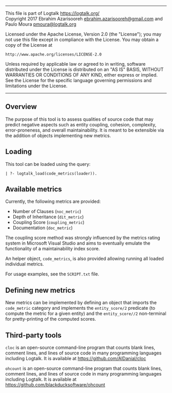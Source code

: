 ________________________________________________________________________

This file is part of Logtalk <https://logtalk.org/>  
Copyright 2017 Ebrahim Azarisooreh <ebrahim.azarisooreh@gmail.com> and  
Paulo Moura <pmoura@logtalk.org>

Licensed under the Apache License, Version 2.0 (the "License");
you may not use this file except in compliance with the License.
You may obtain a copy of the License at

	http://www.apache.org/licenses/LICENSE-2.0

Unless required by applicable law or agreed to in writing, software
distributed under the License is distributed on an "AS IS" BASIS,
WITHOUT WARRANTIES OR CONDITIONS OF ANY KIND, either express or implied.
See the License for the specific language governing permissions and
limitations under the License.
________________________________________________________________________


Overview
--------

The purpose of this tool is to assess qualities of source code that may
predict negative aspects such as entity coupling, cohesion, complexity,
error-proneness, and overall maintainability. It is meant to be extensible
via the addition of objects implementing new metrics.


Loading
-------

This tool can be loaded using the query:

	| ?- logtalk_load(code_metrics(loader)).


Available metrics
-----------------

Currently, the following metrics are provided:

- Number of Clauses (`noc_metric`)
- Depth of Inheritance (`dit_metric`)
- Coupling Score (`coupling_metric`)
- Documentation (`doc_metric`)

The coupling score method was strongly influenced by the metrics rating
system in Microsoft Visual Studio and aims to eventually emulate the
functionality of a maintainability index score.

An helper object, `code_metrics`, is also provided allowing running all
loaded individual metrics.

For usage examples, see the `SCRIPT.txt` file.


Defining new metrics
--------------------

New metrics can be implemented by defining an object that imports the
`code_metric` category and implements the `entity_score/2` predicate
(to compute the metric for a given entity) and the `entity_score//2`
non-terminal for pretty-printing of the computed scores.


Third-party tools
-----------------

`cloc` is an open-source command-line program that counts blank lines, comment
lines, and lines of source code in many programming languages including Logtalk.
It is available at https://github.com/AlDanial/cloc

`ohcount` is an open-source command-line program that counts blank lines, comment
lines, and lines of source code in many programming languages including Logtalk.
It is available at https://github.com/blackducksoftware/ohcount

